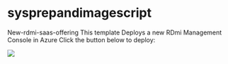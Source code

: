 # sysprepandimagescript

New-rdmi-saas-offering
This template Deploys a new RDmi Management Console in Azure
Click the button below to deploy:


 <a href="https://portal.azure.com/#create/Microsoft.Template/uri/https%3A%2F%2Fhttps://raw.githubusercontent.com%2Fphanikumarsharma%2Fsysprepandimagescript%2Fmaster%2Fazuredeploy.json" target="_blank">
    <img src="http://azuredeploy.net/deploybutton.png"/>
</a>
